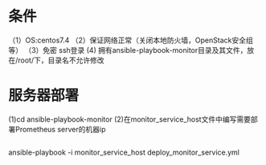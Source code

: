 # 条件
（1）OS:centos7.4
（2）保证网络正常（关闭本地防火墙，OpenStack安全组等）
（3）免密 ssh登录
 (4) 拥有ansible-playbook-monitor目录及其文件，放在/root/下，目录名不允许修改

# 服务器部署
(1)cd ansible-playbook-monitor
(2)在monitor_service_host文件中编写需要部署Prometheus server的机器ip
```

```
ansible-playbook -i monitor_service_host deploy_monitor_service.yml




# 